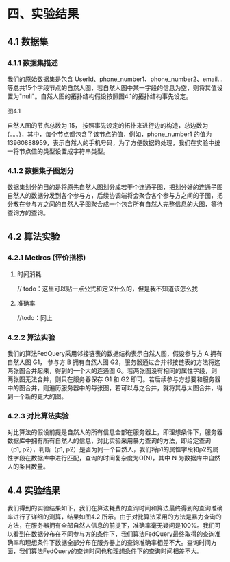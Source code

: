 # 四、实验结果

## 4.1 数据集

### 4.1.1 数据集描述

我们的原始数据集是包含 UserId、phone_number1、phone_number2、email... 等总共15个字段节点的自然人图，若自然人图中某一字段的信息为空，则将其值设置为"null"。自然人图的拓扑结构假设按照图4.1的拓扑结构事先设定。

<todo>图4.1

自然人图的节点总数为 15， 按照事先设定的拓扑来进行边的构造，总边数为{。。。}，其中，每个节点都包含了该节点的值，例如，phone_number1 的值为 13960888959，表示自然人的手机号码，为了方便数据的处理，我们在实验中统一将节点值的类型设置成字符串类型。

### 4.1.2 数据集子图划分

数据集划分的目的是将原先自然人图划分成若干个连通子图，把划分好的连通子图自然人的数据分发到各个参与方，后续协调端将会聚合各个参与方之间的子图，把分散在参与方之间的自然人子图聚合成一个包含所有自然人完整信息的大图，等待查询方的查询。



## 4.2 算法实验

### 4.2.1 Metircs (评价指标)

1. 时间消耗

   // todo：这里可以贴一点公式和定义什么的，但是我不知道该怎么找

2. 准确率

   //todo：同上



### 4.2.2 算法实验

我们的算法FedQuery采用邻接链表的数据结构表示自然人图，假设参与方 A 拥有自然人图 G1， 参与方 B 拥有自然人图 G2，服务器通过合并邻接链表的方法将这两张图合并起来，得到的一个大的连通图 G。若两张图没有相同的属性字段，则两张图无法合并，则只在服务器保存 G1 和 G2 即可。若后续参与方想要和服务器中的图合并，则遍历服务器中的每张图，若可以与之合并，就将其与大图合并，得到一个新的更大的图。



### 4.2.3 对比算法实验

对比算法的假设前提是自然人的所有信息全部在服务器上，即理想条件下，服务器数据库中拥有所有自然人的信息，对比实验采用暴力查询的方法，即给定查询（p1, p2），判断（p1, p2）是否为同一个自然人，我们将p1的属性字段和p2的属性字段在数据库中进行匹配，查询的时间复杂度为O(N)，其中 N 为数据库中自然人的条目数量。



## 4.4 实验结果

我们得到的实验结果如下，我们在算法耗费的查询时间和算法最终得到的查询准确率进行了详细的测算，结果如图4.2 所示。由于对比算法采用的方法是暴力查询的方法，在服务器拥有全部自然人信息的前提下，准确率毫无疑问是100%。我们可以看到在数据分布在不同参与方的条件下，我们算法FedQuery最终取得的查询准确率和理想条件下数据全部分布在服务器上的查询准确率相差不大。查询时间方面，我们算法FedQuery的查询时间也和理想条件下的查询时间相差不大。